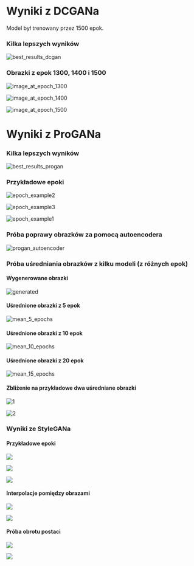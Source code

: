 # Wyniki z DCGANa

Model był trenowany przez 1500 epok.

### Kilka lepszych wyników

![best_results_dcgan](images/best_results.png)

### Obrazki z epok 1300, 1400 i 1500

![image_at_epoch_1300](images/image_at_epoch_1300.png)

![image_at_epoch_1400](images/image_at_epoch_1400.png)

![image_at_epoch_1500](images/image_at_epoch_1500.png)

# Wyniki z ProGANa

### Kilka lepszych wyników

![best_results_progan](images/best_results_progan.png)

### Przykładowe epoki

![epoch_example2](images/progan_epoch_example2.png)

![epoch_example3](images/progan_epoch_example3.png)

![epoch_example1](images/progan_epoch_example1.png)

### Próba poprawy obrazków za pomocą autoencodera

![progan_autoencoder](images/progan_autoencoder.png)

### Próba uśredniania obrazków z kilku modeli (z różnych epok)

#### Wygenerowane obrazki

![generated](images/generated_0_epochs.png)

#### Uśrednione obrazki z 5 epok

![mean_5_epochs](images/mean_5_epochs.png)

#### Uśrednione obrazki z 10 epok

![mean_10_epochs](images/mean_10_epochs.png)

#### Uśrednione obrazki z 20 epok

![mean_15_epochs](images/mean_20_epochs.png)

#### Zbliżenie na przykładowe dwa uśredniane obrazki

![1](images/0_5_10_20.png)

![2](images/0_5_10_20_1.png)

### Wyniki ze StyleGANa

#### Przykładowe epoki

![](images/stylegan_epoch_example1.png)

![](images/stylegan_epoch_example2.png)

![](images/stylegan_epoch_example3.png)

#### Interpolacje pomiędzy obrazami

![](images/stylegan_interpolation_1.gif)

![](images/stylegan_interpolation_2.gif)

#### Próba obrotu postaci

![](images/stylegan_directions1.png)

![](images/stylegan_directions2.png)

